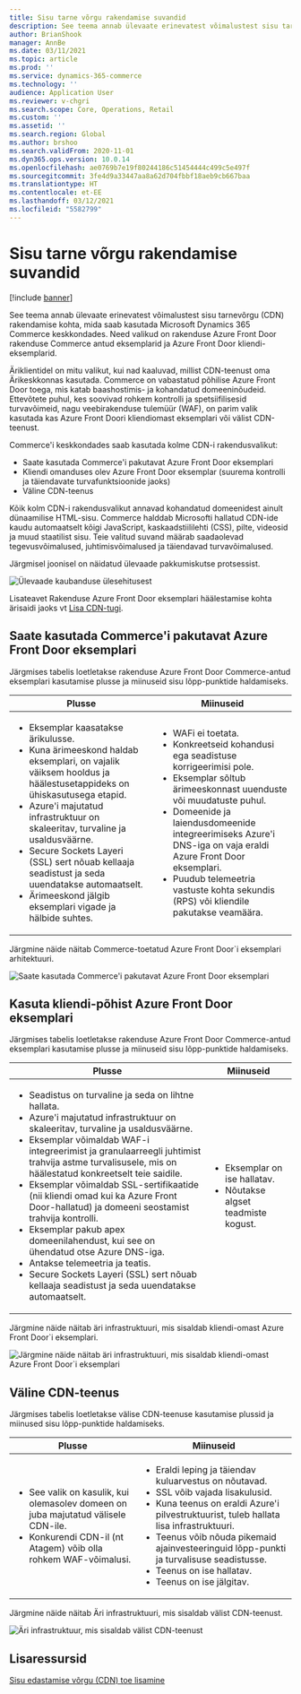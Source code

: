 ```yaml
---
title: Sisu tarne võrgu rakendamise suvandid
description: See teema annab ülevaate erinevatest võimalustest sisu tarnevõrgu (CDN) rakendamise kohta, mida saab kasutada Microsoft Dynamics 365 Commerce keskkondades. Need valikud on rakenduse Azure Front Door rakenduse Commerce antud eksemplarid ja Azure Front Door kliendi-eksemplarid.
author: BrianShook
manager: AnnBe
ms.date: 03/11/2021
ms.topic: article
ms.prod: ''
ms.service: dynamics-365-commerce
ms.technology: ''
audience: Application User
ms.reviewer: v-chgri
ms.search.scope: Core, Operations, Retail
ms.custom: ''
ms.assetid: ''
ms.search.region: Global
ms.author: brshoo
ms.search.validFrom: 2020-11-01
ms.dyn365.ops.version: 10.0.14
ms.openlocfilehash: ae0769b7e19f80244186c51454444c499c5e497f
ms.sourcegitcommit: 3fe4d9a33447aa8a62d704fbbf18aeb9cb667baa
ms.translationtype: HT
ms.contentlocale: et-EE
ms.lasthandoff: 03/12/2021
ms.locfileid: "5582799"
---
```

# <a name="content-delivery-network-implementation-options"></a>Sisu tarne võrgu rakendamise suvandid

[!include [banner](includes/banner.md)]

See teema annab ülevaate erinevatest võimalustest sisu tarnevõrgu (CDN) rakendamise kohta, mida saab kasutada Microsoft Dynamics 365 Commerce keskkondades. Need valikud on rakenduse Azure Front Door rakenduse Commerce antud eksemplarid ja Azure Front Door kliendi-eksemplarid.

Äriklientidel on mitu valikut, kui nad kaaluvad, millist CDN-teenust oma Ärikeskkonnas kasutada. Commerce on vabastatud põhilise Azure Front Door toega, mis katab baashostimis- ja kohandatud domeeninõudeid. Ettevõtete puhul, kes soovivad rohkem kontrolli ja spetsiifilisesid turvavõimeid, nagu veebirakenduse tulemüür (WAF), on parim valik kasutada kas Azure Front Doori kliendiomast eksemplari või välist CDN-teenust.

Commerce'i keskkondades saab kasutada kolme CDN-i rakendusvalikut:

- Saate kasutada Commerce'i pakutavat Azure Front Door eksemplari
- Kliendi omanduses olev Azure Front Door eksemplar (suurema kontrolli ja täiendavate turvafunktsioonide jaoks)
- Väline CDN-teenus

Kõik kolm CDN-i rakendusvalikut annavad kohandatud domeenidest ainult dünaamilise HTML-sisu. Commerce halddab Microsofti hallatud CDN-ide kaudu automaatselt kõigi JavaScript, kaskaadstiililehti (CSS), pilte, videosid ja muud staatilist sisu. Teie valitud suvand määrab saadaolevad tegevusvõimalused, juhtimisvõimalused ja täiendavad turvavõimalused.

Järgmisel joonisel on näidatud ülevaade pakkumiskutse protsessist.

![Ülevaade kaubanduse ülesehitusest](media/Commerce_CDN-Option_ComparisonModels.png)

Lisateavet Rakenduse Azure Front Door eksemplari häälestamise kohta ärisaidi jaoks vt [Lisa CDN-tugi](add-cdn-support.md).

## <a name="use-the-commerce-provided-azure-front-door-instance"></a>Saate kasutada Commerce'i pakutavat Azure Front Door eksemplari

Järgmises tabelis loetletakse rakenduse Azure Front Door Commerce-antud eksemplari kasutamise plusse ja miinuseid sisu lõpp-punktide haldamiseks.

| Plusse | Miinuseid |
|------|------|
| <ul><li>Eksemplar kaasatakse ärikulusse.</li><li>Kuna ärimeeskond haldab eksemplari, on vajalik väiksem hooldus ja häälestusetappideks on ühiskasutusega etapid.</li><li>Azure'i majutatud infrastruktuur on skaleeritav, turvaline ja usaldusväärne.</li><li>Secure Sockets Layeri (SSL) sert nõuab kellaaja seadistust ja seda uuendatakse automaatselt.</li><li>Ärimeeskond jälgib eksemplari vigade ja hälbide suhtes.</li></ul> | <ul><li>WAFi ei toetata.</li><li>Konkreetseid kohandusi ega seadistuse korrigeerimisi pole.</li><li>Eksemplar sõltub ärimeeskonnast uuenduste või muudatuste puhul.</li><li>Domeenide ja laiendusdomeenide integreerimiseks Azure'i DNS-iga on vaja eraldi Azure Front Door eksemplari.</li><li>Puudub telemeetria vastuste kohta sekundis (RPS) või kliendile pakutakse veamäära.</li></ul> |

Järgmine näide näitab Commerce-toetatud Azure Front Door`i eksemplari arhitektuuri.

![Saate kasutada Commerce'i pakutavat Azure Front Door eksemplari](media/Commerce_CDN-Option_CommerceFrontDoor.png)

## <a name="use-a-customer-owned-azure-front-door-instance"></a>Kasuta kliendi-põhist Azure Front Door eksemplari

Järgmises tabelis loetletakse rakenduse Azure Front Door Commerce-antud eksemplari kasutamise plusse ja miinuseid sisu lõpp-punktide haldamiseks.

| Plusse | Miinuseid |
|------|------|
| <ul><li>Seadistus on turvaline ja seda on lihtne hallata.</li><li>Azure'i majutatud infrastruktuur on skaleeritav, turvaline ja usaldusväärne.</li><li>Eksemplar võimaldab WAF-i integreerimist ja granulaarreegli juhtimist trahvija astme turvalisusele, mis on häälestatud konkreetselt teie saidile.</li><li>Eksemplar võimaldab SSL-sertifikaatide (nii kliendi omad kui ka Azure Front Door-hallatud) ja domeeni seostamist trahvija kontrolli.</li><li>Eksemplar pakub apex domeenilahendust, kui see on ühendatud otse Azure DNS-iga.</li><li>Antakse telemeetria ja teatis.</li><li>Secure Sockets Layeri (SSL) sert nõuab kellaaja seadistust ja seda uuendatakse automaatselt.</li></ul> | <ul><li>Eksemplar on ise hallatav.</li><li>Nõutakse algset teadmiste kogust.</li></ul> |

Järgmine näide näitab äri infrastruktuuri, mis sisaldab kliendi-omast Azure Front Door`i eksemplari.

![Järgmine näide näitab äri infrastruktuuri, mis sisaldab kliendi-omast Azure Front Door`i eksemplari](media/Commerce_CDN-Option_CustomerOwnedAzureFrontDoor.png)

## <a name="use-an-external-cdn-service"></a>Väline CDN-teenus

Järgmises tabelis loetletakse välise CDN-teenuse kasutamise plussid ja miinused sisu lõpp-punktide haldamiseks.

| Plusse | Miinuseid |
|------|------|
| <ul><li>See valik on kasulik, kui olemasolev domeen on juba majutatud välisele CDN-ile.</li><li>Konkurendi CDN-il (nt Atagem) võib olla rohkem WAF-võimalusi.</li></ul> | <ul><li>Eraldi leping ja täiendav kuluarvestus on nõutavad.</li><li>SSL võib vajada lisakulusid.</li><li>Kuna teenus on eraldi Azure'i pilvestruktuurist, tuleb hallata lisa infrastruktuuri.</li><li>Teenus võib nõuda pikemaid ajainvesteeringuid lõpp-punkti ja turvalisuse seadistusse.</li><li>Teenus on ise hallatav.</li><li>Teenus on ise jälgitav.</li></ul> |

Järgmine näide näitab Äri infrastruktuuri, mis sisaldab välist CDN-teenust.

![Äri infrastruktuur, mis sisaldab välist CDN-teenust](media/Commerce_CDN-Option_ExternalFrontDoor.png)

## <a name="additional-resources"></a>Lisaressursid

[Sisu edastamise võrgu (CDN) toe lisamine](add-cdn-support.md)
